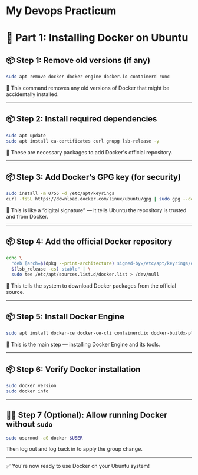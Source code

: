 # My Devops Practicum
# 🐳 Part 1: Installing Docker on Ubuntu

## 📦 Step 1: Remove old versions (if any)

```bash
sudo apt remove docker docker-engine docker.io containerd runc
```

🔹 This command removes any old versions of Docker that might be accidentally installed.

---

## 📦 Step 2: Install required dependencies

```bash
sudo apt update
sudo apt install ca-certificates curl gnupg lsb-release -y
```

🔹 These are necessary packages to add Docker's official repository.

---

## 📦 Step 3: Add Docker’s GPG key (for security)

```bash
sudo install -m 0755 -d /etc/apt/keyrings
curl -fsSL https://download.docker.com/linux/ubuntu/gpg | sudo gpg --dearmor -o /etc/apt/keyrings/docker.gpg
```

🔹 This is like a “digital signature” — it tells Ubuntu the repository is trusted and from Docker.

---

## 📦 Step 4: Add the official Docker repository

```bash
echo \
  "deb [arch=$(dpkg --print-architecture) signed-by=/etc/apt/keyrings/docker.gpg] https://download.docker.com/linux/ubuntu \
  $(lsb_release -cs) stable" | \
  sudo tee /etc/apt/sources.list.d/docker.list > /dev/null
```

🔹 This tells the system to download Docker packages from the official source.

---

## 📦 Step 5: Install Docker Engine

```bash
sudo apt install docker-ce docker-ce-cli containerd.io docker-buildx-plugin docker-compose-plugin -y
```

🔹 This is the main step — installing Docker Engine and its tools.

---

## 📦 Step 6: Verify Docker installation

```bash
sudo docker version
sudo docker info
```

---

## 🧑‍💻 Step 7 (Optional): Allow running Docker without `sudo`

```bash
sudo usermod -aG docker $USER
```

Then log out and log back in to apply the group change.

---

✅ You're now ready to use Docker on your Ubuntu system!

